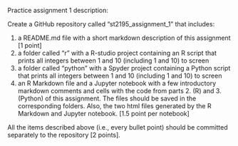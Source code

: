 Practice assignment 1 description:

Create a GitHub repository called “st2195_assignment_1” that includes:

1. a README.md file with a short markdown description of this assignment [1 point]
2. a folder called “r” with a R-studio project containing an R script that prints all integers between 1 and 10 (including 1 and 10) to screen
3. a folder called “python” with a Spyder project containing a Python script that prints all integers between 1 and 10 (including 1 and 10) to screen
4. an R Markdown file and a Jupyter notebook with a few introductory markdown comments and cells with the code from parts 2. (R) and 3. (Python) of this assignment. The files should be saved in the corresponding folders. Also, the two html files generated by the R Markdown and Jupyter notebook. [1.5 point per notebook]

All the items described above (i.e., every bullet point) should be committed separately
to the repository [2 points].